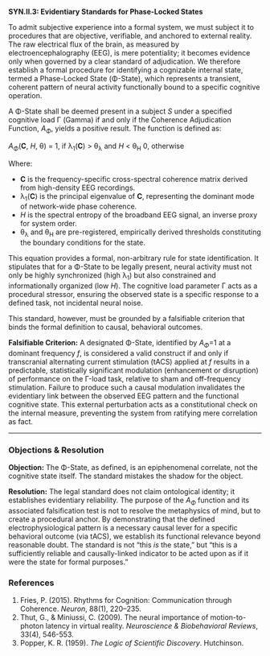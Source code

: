 **SYN.II.3: Evidentiary Standards for Phase-Locked States**

To admit subjective experience into a formal system, we must subject it to procedures that are objective, verifiable, and anchored to external reality. The raw electrical flux of the brain, as measured by electroencephalography (EEG), is mere potentiality; it becomes evidence only when governed by a clear standard of adjudication. We therefore establish a formal procedure for identifying a cognizable internal state, termed a Phase-Locked State (Φ-State), which represents a transient, coherent pattern of neural activity functionally bound to a specific cognitive operation.

A Φ-State shall be deemed present in a subject *S* under a specified cognitive load Γ (Gamma) if and only if the Coherence Adjudication Function, *A<sub>Φ</sub>*, yields a positive result. The function is defined as:

*A<sub>Φ</sub>*(**C**, *H*, θ) = 1, if λ<sub>1</sub>(**C**) > θ<sub>λ</sub> and *H* < θ<sub>H</sub>
0, otherwise

Where:
*   **C** is the frequency-specific cross-spectral coherence matrix derived from high-density EEG recordings.
*   λ<sub>1</sub>(**C**) is the principal eigenvalue of **C**, representing the dominant mode of network-wide phase coherence.
*   *H* is the spectral entropy of the broadband EEG signal, an inverse proxy for system order.
*   θ<sub>λ</sub> and θ<sub>H</sub> are pre-registered, empirically derived thresholds constituting the boundary conditions for the state.

This equation provides a formal, non-arbitrary rule for state identification. It stipulates that for a Φ-State to be legally present, neural activity must not only be highly synchronized (high λ<sub>1</sub>) but also constrained and informationally organized (low *H*). The cognitive load parameter Γ acts as a procedural stressor, ensuring the observed state is a specific response to a defined task, not incidental neural noise.

This standard, however, must be grounded by a falsifiable criterion that binds the formal definition to causal, behavioral outcomes.

**Falsifiable Criterion:**
A designated Φ-State, identified by *A<sub>Φ</sub>*=1 at a dominant frequency *f*, is considered a valid construct if and only if transcranial alternating current stimulation (tACS) applied at *f* results in a predictable, statistically significant modulation (enhancement or disruption) of performance on the Γ-load task, relative to sham and off-frequency stimulation. Failure to produce such a causal modulation invalidates the evidentiary link between the observed EEG pattern and the functional cognitive state. This external perturbation acts as a constitutional check on the internal measure, preventing the system from ratifying mere correlation as fact.

---
### Objections & Resolution

**Objection:** The Φ-State, as defined, is an epiphenomenal correlate, not the cognitive state itself. The standard mistakes the shadow for the object.

**Resolution:** The legal standard does not claim ontological identity; it establishes evidentiary reliability. The purpose of the *A<sub>Φ</sub>* function and its associated falsification test is not to resolve the metaphysics of mind, but to create a procedural anchor. By demonstrating that the defined electrophysiological pattern is a necessary causal lever for a specific behavioral outcome (via tACS), we establish its functional relevance beyond reasonable doubt. The standard is not “this *is* the state,” but “this is a sufficiently reliable and causally-linked indicator to be acted upon as if it were the state for formal purposes.”

### References

1.  Fries, P. (2015). Rhythms for Cognition: Communication through Coherence. *Neuron*, 88(1), 220–235.
2.  Thut, G., & Miniussi, C. (2009). The neural importance of motion-to-photon latency in virtual reality. *Neuroscience & Biobehavioral Reviews*, 33(4), 546-553.
3.  Popper, K. R. (1959). *The Logic of Scientific Discovery*. Hutchinson.